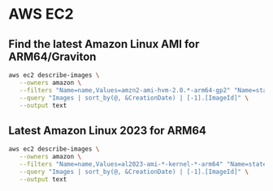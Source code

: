 # AWS EC2

## Find the latest Amazon Linux AMI for ARM64/Graviton

```bash
aws ec2 describe-images \
   --owners amazon \
   --filters "Name=name,Values=amzn2-ami-hvm-2.0.*-arm64-gp2" "Name=state,Values=available" \
   --query "Images | sort_by(@, &CreationDate) | [-1].[ImageId]" \
   --output text
```

## Latest Amazon Linux 2023 for ARM64

```bash
aws ec2 describe-images \
   --owners amazon \
   --filters "Name=name,Values=al2023-ami-*-kernel-*-arm64" "Name=state,Values=available" \
   --query "Images | sort_by(@, &CreationDate) | [-1].[ImageId]" \
   --output text
```
